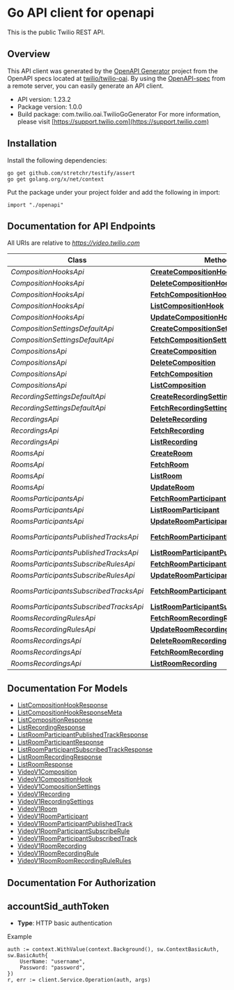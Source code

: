 # Go API client for openapi

This is the public Twilio REST API.

## Overview
This API client was generated by the [OpenAPI Generator](https://openapi-generator.tech) project from the OpenAPI specs located at [twilio/twilio-oai](https://github.com/twilio/twilio-oai/tree/main/spec).  By using the [OpenAPI-spec](https://www.openapis.org/) from a remote server, you can easily generate an API client.

- API version: 1.23.2
- Package version: 1.0.0
- Build package: com.twilio.oai.TwilioGoGenerator
For more information, please visit [https://support.twilio.com](https://support.twilio.com)

## Installation

Install the following dependencies:

```shell
go get github.com/stretchr/testify/assert
go get golang.org/x/net/context
```

Put the package under your project folder and add the following in import:

```golang
import "./openapi"
```

## Documentation for API Endpoints

All URIs are relative to *https://video.twilio.com*

Class | Method | HTTP request | Description
------------ | ------------- | ------------- | -------------
*CompositionHooksApi* | [**CreateCompositionHook**](docs/CompositionHooksApi.md#createcompositionhook) | **Post** /v1/CompositionHooks | 
*CompositionHooksApi* | [**DeleteCompositionHook**](docs/CompositionHooksApi.md#deletecompositionhook) | **Delete** /v1/CompositionHooks/{Sid} | 
*CompositionHooksApi* | [**FetchCompositionHook**](docs/CompositionHooksApi.md#fetchcompositionhook) | **Get** /v1/CompositionHooks/{Sid} | 
*CompositionHooksApi* | [**ListCompositionHook**](docs/CompositionHooksApi.md#listcompositionhook) | **Get** /v1/CompositionHooks | 
*CompositionHooksApi* | [**UpdateCompositionHook**](docs/CompositionHooksApi.md#updatecompositionhook) | **Post** /v1/CompositionHooks/{Sid} | 
*CompositionSettingsDefaultApi* | [**CreateCompositionSettings**](docs/CompositionSettingsDefaultApi.md#createcompositionsettings) | **Post** /v1/CompositionSettings/Default | 
*CompositionSettingsDefaultApi* | [**FetchCompositionSettings**](docs/CompositionSettingsDefaultApi.md#fetchcompositionsettings) | **Get** /v1/CompositionSettings/Default | 
*CompositionsApi* | [**CreateComposition**](docs/CompositionsApi.md#createcomposition) | **Post** /v1/Compositions | 
*CompositionsApi* | [**DeleteComposition**](docs/CompositionsApi.md#deletecomposition) | **Delete** /v1/Compositions/{Sid} | 
*CompositionsApi* | [**FetchComposition**](docs/CompositionsApi.md#fetchcomposition) | **Get** /v1/Compositions/{Sid} | 
*CompositionsApi* | [**ListComposition**](docs/CompositionsApi.md#listcomposition) | **Get** /v1/Compositions | 
*RecordingSettingsDefaultApi* | [**CreateRecordingSettings**](docs/RecordingSettingsDefaultApi.md#createrecordingsettings) | **Post** /v1/RecordingSettings/Default | 
*RecordingSettingsDefaultApi* | [**FetchRecordingSettings**](docs/RecordingSettingsDefaultApi.md#fetchrecordingsettings) | **Get** /v1/RecordingSettings/Default | 
*RecordingsApi* | [**DeleteRecording**](docs/RecordingsApi.md#deleterecording) | **Delete** /v1/Recordings/{Sid} | 
*RecordingsApi* | [**FetchRecording**](docs/RecordingsApi.md#fetchrecording) | **Get** /v1/Recordings/{Sid} | 
*RecordingsApi* | [**ListRecording**](docs/RecordingsApi.md#listrecording) | **Get** /v1/Recordings | 
*RoomsApi* | [**CreateRoom**](docs/RoomsApi.md#createroom) | **Post** /v1/Rooms | 
*RoomsApi* | [**FetchRoom**](docs/RoomsApi.md#fetchroom) | **Get** /v1/Rooms/{Sid} | 
*RoomsApi* | [**ListRoom**](docs/RoomsApi.md#listroom) | **Get** /v1/Rooms | 
*RoomsApi* | [**UpdateRoom**](docs/RoomsApi.md#updateroom) | **Post** /v1/Rooms/{Sid} | 
*RoomsParticipantsApi* | [**FetchRoomParticipant**](docs/RoomsParticipantsApi.md#fetchroomparticipant) | **Get** /v1/Rooms/{RoomSid}/Participants/{Sid} | 
*RoomsParticipantsApi* | [**ListRoomParticipant**](docs/RoomsParticipantsApi.md#listroomparticipant) | **Get** /v1/Rooms/{RoomSid}/Participants | 
*RoomsParticipantsApi* | [**UpdateRoomParticipant**](docs/RoomsParticipantsApi.md#updateroomparticipant) | **Post** /v1/Rooms/{RoomSid}/Participants/{Sid} | 
*RoomsParticipantsPublishedTracksApi* | [**FetchRoomParticipantPublishedTrack**](docs/RoomsParticipantsPublishedTracksApi.md#fetchroomparticipantpublishedtrack) | **Get** /v1/Rooms/{RoomSid}/Participants/{ParticipantSid}/PublishedTracks/{Sid} | 
*RoomsParticipantsPublishedTracksApi* | [**ListRoomParticipantPublishedTrack**](docs/RoomsParticipantsPublishedTracksApi.md#listroomparticipantpublishedtrack) | **Get** /v1/Rooms/{RoomSid}/Participants/{ParticipantSid}/PublishedTracks | 
*RoomsParticipantsSubscribeRulesApi* | [**FetchRoomParticipantSubscribeRule**](docs/RoomsParticipantsSubscribeRulesApi.md#fetchroomparticipantsubscriberule) | **Get** /v1/Rooms/{RoomSid}/Participants/{ParticipantSid}/SubscribeRules | 
*RoomsParticipantsSubscribeRulesApi* | [**UpdateRoomParticipantSubscribeRule**](docs/RoomsParticipantsSubscribeRulesApi.md#updateroomparticipantsubscriberule) | **Post** /v1/Rooms/{RoomSid}/Participants/{ParticipantSid}/SubscribeRules | 
*RoomsParticipantsSubscribedTracksApi* | [**FetchRoomParticipantSubscribedTrack**](docs/RoomsParticipantsSubscribedTracksApi.md#fetchroomparticipantsubscribedtrack) | **Get** /v1/Rooms/{RoomSid}/Participants/{ParticipantSid}/SubscribedTracks/{Sid} | 
*RoomsParticipantsSubscribedTracksApi* | [**ListRoomParticipantSubscribedTrack**](docs/RoomsParticipantsSubscribedTracksApi.md#listroomparticipantsubscribedtrack) | **Get** /v1/Rooms/{RoomSid}/Participants/{ParticipantSid}/SubscribedTracks | 
*RoomsRecordingRulesApi* | [**FetchRoomRecordingRule**](docs/RoomsRecordingRulesApi.md#fetchroomrecordingrule) | **Get** /v1/Rooms/{RoomSid}/RecordingRules | 
*RoomsRecordingRulesApi* | [**UpdateRoomRecordingRule**](docs/RoomsRecordingRulesApi.md#updateroomrecordingrule) | **Post** /v1/Rooms/{RoomSid}/RecordingRules | 
*RoomsRecordingsApi* | [**DeleteRoomRecording**](docs/RoomsRecordingsApi.md#deleteroomrecording) | **Delete** /v1/Rooms/{RoomSid}/Recordings/{Sid} | 
*RoomsRecordingsApi* | [**FetchRoomRecording**](docs/RoomsRecordingsApi.md#fetchroomrecording) | **Get** /v1/Rooms/{RoomSid}/Recordings/{Sid} | 
*RoomsRecordingsApi* | [**ListRoomRecording**](docs/RoomsRecordingsApi.md#listroomrecording) | **Get** /v1/Rooms/{RoomSid}/Recordings | 


## Documentation For Models

 - [ListCompositionHookResponse](docs/ListCompositionHookResponse.md)
 - [ListCompositionHookResponseMeta](docs/ListCompositionHookResponseMeta.md)
 - [ListCompositionResponse](docs/ListCompositionResponse.md)
 - [ListRecordingResponse](docs/ListRecordingResponse.md)
 - [ListRoomParticipantPublishedTrackResponse](docs/ListRoomParticipantPublishedTrackResponse.md)
 - [ListRoomParticipantResponse](docs/ListRoomParticipantResponse.md)
 - [ListRoomParticipantSubscribedTrackResponse](docs/ListRoomParticipantSubscribedTrackResponse.md)
 - [ListRoomRecordingResponse](docs/ListRoomRecordingResponse.md)
 - [ListRoomResponse](docs/ListRoomResponse.md)
 - [VideoV1Composition](docs/VideoV1Composition.md)
 - [VideoV1CompositionHook](docs/VideoV1CompositionHook.md)
 - [VideoV1CompositionSettings](docs/VideoV1CompositionSettings.md)
 - [VideoV1Recording](docs/VideoV1Recording.md)
 - [VideoV1RecordingSettings](docs/VideoV1RecordingSettings.md)
 - [VideoV1Room](docs/VideoV1Room.md)
 - [VideoV1RoomParticipant](docs/VideoV1RoomParticipant.md)
 - [VideoV1RoomParticipantPublishedTrack](docs/VideoV1RoomParticipantPublishedTrack.md)
 - [VideoV1RoomParticipantSubscribeRule](docs/VideoV1RoomParticipantSubscribeRule.md)
 - [VideoV1RoomParticipantSubscribedTrack](docs/VideoV1RoomParticipantSubscribedTrack.md)
 - [VideoV1RoomRecording](docs/VideoV1RoomRecording.md)
 - [VideoV1RoomRecordingRule](docs/VideoV1RoomRecordingRule.md)
 - [VideoV1RoomRoomRecordingRuleRules](docs/VideoV1RoomRoomRecordingRuleRules.md)


## Documentation For Authorization



## accountSid_authToken

- **Type**: HTTP basic authentication

Example

```golang
auth := context.WithValue(context.Background(), sw.ContextBasicAuth, sw.BasicAuth{
    UserName: "username",
    Password: "password",
})
r, err := client.Service.Operation(auth, args)
```

